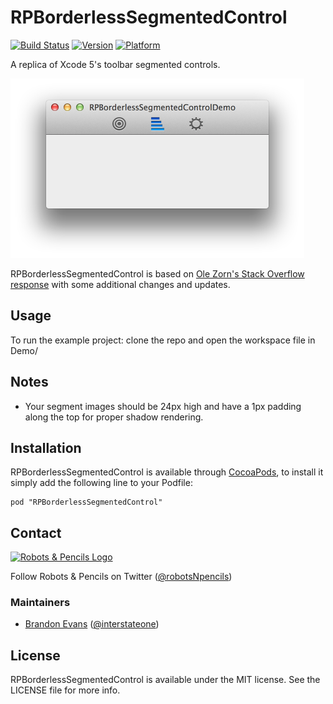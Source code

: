 # RPBorderlessSegmentedControl

[![Build Status](https://travis-ci.org/RobotsAndPencils/RPBorderlessSegmentedControl.svg)](https://travis-ci.org/RobotsAndPencils/RPBorderlessSegmentedControl)
[![Version](http://cocoapod-badges.herokuapp.com/v/RPBorderlessSegmentedControl/badge.png)](http://cocoadocs.org/docsets/RPBorderlessSegmentedControl)
[![Platform](http://cocoapod-badges.herokuapp.com/p/RPBorderlessSegmentedControl/badge.png)](http://cocoadocs.org/docsets/RPBorderlessSegmentedControl)

A replica of Xcode 5's toolbar segmented controls.

<img src="preview.png" width="470" height="287" />

RPBorderlessSegmentedControl is based on [Ole Zorn's Stack Overflow response](http://stackoverflow.com/a/7138497/1082395) with some additional changes and updates.

## Usage

To run the example project: clone the repo and open the workspace file in Demo/

## Notes

- Your segment images should be 24px high and have a 1px padding along the top for proper shadow rendering.

## Installation

RPBorderlessSegmentedControl is available through [CocoaPods](http://cocoapods.org), to install
it simply add the following line to your Podfile:

    pod "RPBorderlessSegmentedControl"

## Contact

[![Robots & Pencils Logo](http://f.cl.ly/items/2W3n1r2R0j2p2b3n3j3c/rnplogo.png)](http://www.robotsandpencils.com)

Follow Robots & Pencils on Twitter ([@robotsNpencils](https://twitter.com/robotsNpencils))

### Maintainers

- [Brandon Evans](http://github.com/interstateone) ([@interstateone](https://twitter.com/interstateone))

## License

RPBorderlessSegmentedControl is available under the MIT license. See the LICENSE file for more info.

